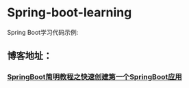 # Spring-boot-learning
Spring Boot学习代码示例:

## 博客地址：

### [SpringBoot简明教程之快速创建第一个SpringBoot应用](https://blog.csdn.net/m0_37888031/article/details/81807433#%E6%BA%90%E7%A0%81%E4%B8%8B%E8%BD%BD)
